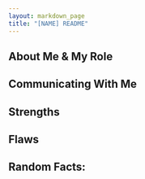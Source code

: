```yaml
---
layout: markdown_page
title: "[NAME] README"
---
```


## About Me & My Role


## Communicating With Me


## Strengths 


## Flaws


## Random Facts:






